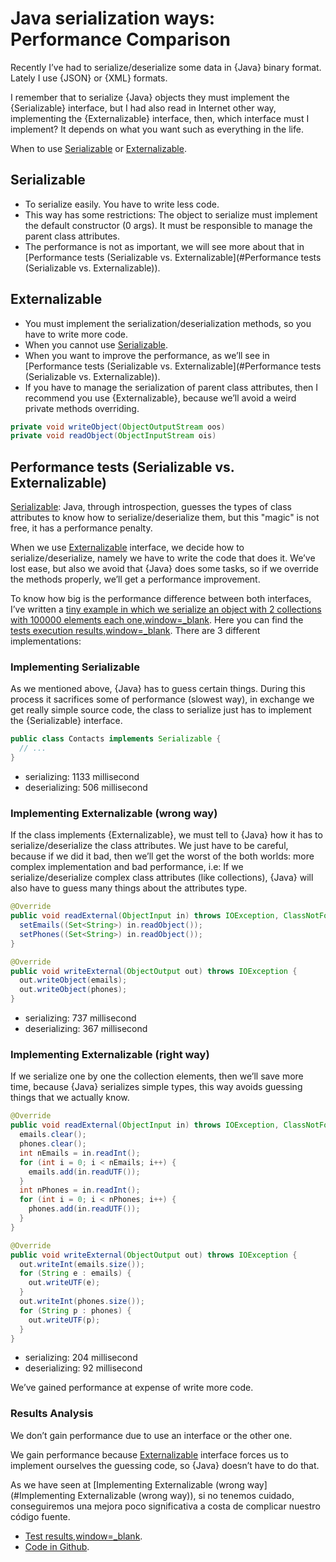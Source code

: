 # Java serialization ways: Performance Comparison

Recently I’ve had to serialize/deserialize some data in {Java} binary format. Lately I use {JSON} or {XML} formats.

I remember that to serialize {Java} objects they must implement the {Serializable} interface, but I had also read in Internet other way, implementing the {Externalizable} interface, then, which interface must I implement? It depends on what you want such as everything in the life.

When to use [Serializable](#serializable) or [Externalizable](#externalizable).

## Serializable

* To serialize easily. You have to write less code.
* This way has some restrictions: The object to serialize must implement the default constructor (0 args). It must be responsible to manage the parent class attributes.
* The performance is not as important, we will see more about that in [Performance tests (Serializable vs. Externalizable](#Performance tests (Serializable vs. Externalizable)).

## Externalizable

* You must implement the serialization/deserialization methods, so you have to write more code.
* When you cannot use [Serializable](#serializable).
* When you want to improve the performance, as we’ll see in [Performance tests (Serializable vs. Externalizable](#Performance tests (Serializable vs. Externalizable)).
* If you have to manage the serialization of parent class attributes, then I recommend you use {Externalizable}, because we’ll avoid a weird private methods overriding.

```java
private void writeObject(ObjectOutputStream oos)
private void readObject(ObjectInputStream ois)
```

## Performance tests (Serializable vs. Externalizable)

[Serializable](#serializable): Java, through introspection, guesses the types of class attributes to know how to serialize/deserialize them, but this "magic" is not free, it has a performance penalty.

When we use [Externalizable](#externalizable) interface, we decide how to serialize/deserialize, namely we have to write the code that does it. We’ve lost ease, but also we avoid that {Java} does some tasks, so if we override the methods properly, we’ll get a performance improvement.

To know how big is the performance difference between both interfaces, I’ve written a [tiny example in which we serialize an object with 2 collections with 100000 elements each one,window=_blank](https://github.com/carlosvin/serializations-performance-java). Here you can find the [tests execution results,window=_blank](http://carlosvin.github.io/serializations-performance-java/classes/com.github.carlosvin.contacts.SerializationTest.html). There are 3 different implementations:

### Implementing Serializable

As we mentioned above, {Java} has to guess certain things. During this process it sacrifices some of performance (slowest way), in exchange we get really simple source code, the class to serialize just has to implement the {Serializable} interface.

```java
public class Contacts implements Serializable {
  // ...
}
```

* serializing: 1133 millisecond
* deserializing: 506 millisecond

### Implementing Externalizable (wrong way)

If the class implements {Externalizable}, we must tell to {Java} how it has to serialize/deserialize the class attributes. We just have to be careful, because if we did it bad, then we’ll get the worst of the both worlds: more complex implementation and bad performance, i.e: If we serialize/deserialize complex class attributes (like collections), {Java} will also have to guess many things about the attributes type.

```java
@Override
public void readExternal(ObjectInput in) throws IOException, ClassNotFoundException {
  setEmails((Set<String>) in.readObject());
  setPhones((Set<String>) in.readObject());
}

@Override
public void writeExternal(ObjectOutput out) throws IOException {
  out.writeObject(emails);
  out.writeObject(phones);
}
```

* serializing: 737 millisecond
* deserializing: 367 millisecond

### Implementing Externalizable (right way)

If we serialize one by one the collection elements, then we’ll save more time, because {Java} serializes simple types, this way avoids guessing things that we actually know.

```java
@Override
public void readExternal(ObjectInput in) throws IOException, ClassNotFoundException {
  emails.clear();
  phones.clear();
  int nEmails = in.readInt();
  for (int i = 0; i < nEmails; i++) {
    emails.add(in.readUTF());
  }
  int nPhones = in.readInt();
  for (int i = 0; i < nPhones; i++) {
    phones.add(in.readUTF());
  }
}

@Override
public void writeExternal(ObjectOutput out) throws IOException {
  out.writeInt(emails.size());
  for (String e : emails) {
    out.writeUTF(e);
  }
  out.writeInt(phones.size());
  for (String p : phones) {
    out.writeUTF(p);
  }
}
```

* serializing: 204 millisecond
* deserializing: 92 millisecond

We’ve gained performance at expense of write more code.

### Results Analysis

We don’t gain performance due to use an interface or the other one.

We gain performance because [Externalizable](#externalizable) interface forces us to implement ourselves the guessing code, so {Java} doesn’t have to do that. 

As we have seen at [Implementing Externalizable (wrong way](#Implementing Externalizable (wrong way)), si no tenemos cuidado, conseguiremos una mejora poco significativa a costa de complicar nuestro código fuente.

* [Test results,window=_blank](http://carlosvin.github.io/serializations-performance-java/classes/com.github.carlosvin.contacts.SerializationTest.html).
* [Code in Github](https://github.com/carlosvin/serializations-performance-java/).

